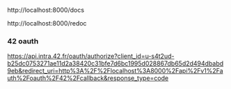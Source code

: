 http://localhost:8000/docs

http://localhost:8000/redoc



### 42 oauth
https://api.intra.42.fr/oauth/authorize?client_id=u-s4t2ud-b25dc0753271ae11d2a38420c31bfe7d6bc1995d028867db65d2d494dbabd9eb&redirect_uri=http%3A%2F%2Flocalhost%3A8000%2Fapi%2Fv1%2Fauth%2Foauth%2F42%2Fcallback&response_type=code